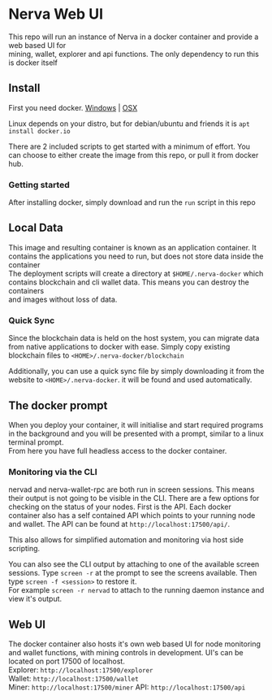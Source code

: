 # Nerva Web UI

This repo will run an instance of Nerva in a docker container and provide a web based UI for  
mining, wallet, explorer and api functions. The only dependency to run this is docker itself

## Install

First you need docker. [Windows](https://download.docker.com/win/stable/Docker%20for%20Windows%20Installer.exe) | 
[OSX](https://download.docker.com/mac/stable/Docker.dmg)  

Linux depends on your distro, but for debian/ubuntu and friends it is `apt install docker.io`

There are 2 included scripts to get started with a minimum of effort. You can choose to either create the image from this repo, or pull it from docker hub.  

### Getting started

After installing docker, simply download and run the `run` script in this repo

## Local Data

This image and resulting container is known as an application container. It contains the applications you need to run, but does not store data inside the container  
The deployment scripts will create a directory at `$HOME/.nerva-docker` which contains blockchain and cli wallet data. This means you can destroy the containers  
and images without loss of data.

### Quick Sync

Since the blockchain data is held on the host system, you can migrate data from native applications to docker with ease. Simply copy existing blockchain files to `<HOME>/.nerva-docker/blockchain`  

Additionally, you can use a quick sync file by simply downloading it from the website to `<HOME>/.nerva-docker`. it will be found and used automatically.

## The docker prompt

When you deploy your container, it will initialise and start required programs in the background and you will be presented with a prompt, similar to a linux terminal prompt.  
From here you have full headless access to the docker container.

### Monitoring via the CLI

nervad and nerva-wallet-rpc are both run in screen sessions. This means their output is not going to be visible in the CLI. There are a few options for checking on the status of your nodes. First is the API. Each docker container also has a self contained API which points to your running node and wallet. The API can be found at `http://localhost:17500/api/`.  

This also allows for simplified automation and monitoring via host side scripting.  

You can also see the CLI output by attaching to one of the available screen sessions. Type `screen -r` at the prompt to see the screens available. Then type `screen -f <session>` to restore it.  
For example `screen -r nervad` to attach to the running daemon instance and view it's output.

## Web UI

The docker container also hosts it's own web based UI for node monitoring and wallet functions, with mining controls in development. UI's can be located on port 17500 of localhost.  
Explorer: `http://localhost:17500/explorer`  
Wallet: `http://localhost:17500/wallet`  
Miner: `http://localhost:17500/miner` 
API: `http://localhost:17500/api`

